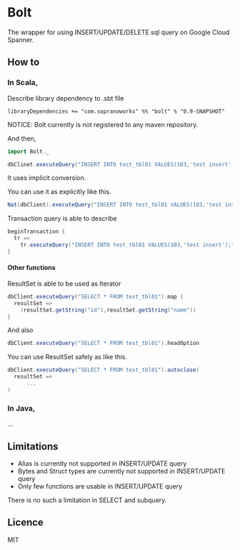 # Bolt

The wrapper for using INSERT/UPDATE/DELETE sql query on Google Cloud Spanner.

## How to

### In Scala,

Describe library dependency to .sbt file

```
libraryDependencies += "com.sopranoworks" %% "bolt" % "0.9-SNAPSHOT"
```
NOTICE: Bolt currently is not registered to any maven repository.

And then,

```scala
import Bolt._

dbClinet.executeQuery("INSERT INTO test_tbl01 VALUES(103,'test insert');")
```

It uses implicit conversion.

You can use it as explicitly like this.

```scala
Nat(dbClient).executeQuery("INSERT INTO test_tbl01 VALUES(103,'test insert');")

```

Transaction query is able to describe

```scala
beginTransaction {
  tr =>
    tr.executeQuery("INSERT INTO test_tbl01 VALUES(103,'test insert');")
}
```


#### Other functions

ResultSet is able to be used as Iterator

```scala
dbClient.executeQuery("SELECT * FROM test_tbl01").map {
  resultSet =>
    (resultSet.getString("id"),resultSet.getString("name"))
}
```

And also

```scala
dbClient.executeQuery("SELECT * FROM test_tbl01").headOption
```

You can use ResultSet safely as like this.

```scala
dbClient.executeQuery("SELECT * FROM test_tbl01").autoclose(
  resultSet =>
      ...
)
```


### In Java,

...


## Limitations

* Alias is currently not supported in INSERT/UPDATE query
* Bytes and Struct types are currently not supported in INSERT/UPDATE query 
* Only few functions are usable in INSERT/UPDATE query

There is no such a limitation in SELECT and subquery.

## Licence

MIT